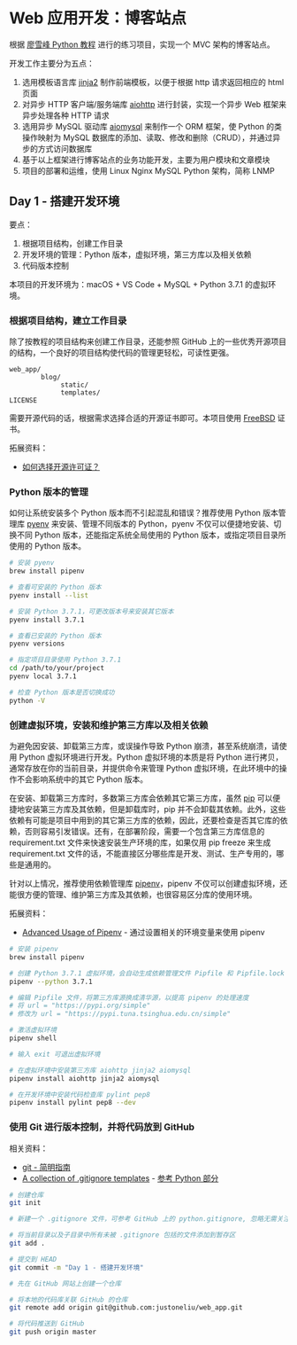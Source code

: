# Web 应用开发：博客站点

根据 [廖雪峰 Python 教程](https://www.liaoxuefeng.com/wiki/0014316089557264a6b348958f449949df42a6d3a2e542c000/001432170876125c96f6cc10717484baea0c6da9bee2be4000) 进行的练习项目，实现一个 MVC 架构的博客站点。

开发工作主要分为五点：

1. 选用模板语言库 [jinja2](http://jinja.pocoo.org/docs/2.10/) 制作前端模板，以便于根据 http 请求返回相应的 html 页面
2. 对异步 HTTP 客户端/服务端库 [aiohttp](https://aiohttp.readthedocs.io/en/stable/) 进行封装，实现一个异步 Web 框架来异步处理各种 HTTP 请求
3. 选用异步 MySQL 驱动库 [aiomysql](https://aiomysql.readthedocs.io/en/latest/) 来制作一个 ORM 框架，使 Python 的类操作映射为 MySQL 数据库的添加、读取、修改和删除（CRUD），并通过异步的方式访问数据库
4. 基于以上框架进行博客站点的业务功能开发，主要为用户模块和文章模块
5. 项目的部署和运维，使用 Linux Nginx MySQL Python 架构，简称 LNMP

## Day 1 - 搭建开发环境

要点：

1. 根据项目结构，创建工作目录
2. 开发环境的管理：Python 版本，虚拟环境，第三方库以及相关依赖
3. 代码版本控制

本项目的开发环境为：macOS + VS Code + MySQL + Python 3.7.1 的虚拟环境。

### 根据项目结构，建立工作目录

除了按教程的项目结构来创建工作目录，还能参照 GitHub 上的一些优秀开源项目的结构，一个良好的项目结构使代码的管理更轻松，可读性更强。

```text
web_app/
        blog/
             static/
             templates/
LICENSE
```

需要开源代码的话，根据需求选择合适的开源证书即可。本项目使用 [FreeBSD](https://en.wikipedia.org/wiki/BSD_licenses) 证书。

拓展资料：

* [如何选择开源许可证？](http://www.ruanyifeng.com/blog/2011/05/how_to_choose_free_software_licenses.html)

### Python 版本的管理

如何让系统安装多个 Python 版本而不引起混乱和错误？推荐使用 Python 版本管理库 [pyenv](https://github.com/pyenv/pyenv) 来安装、管理不同版本的 Python，pyenv 不仅可以便捷地安装、切换不同 Python 版本，还能指定系统全局使用的 Python 版本，或指定项目目录所使用的 Python 版本。

```bash
# 安装 pyenv
brew install pipenv

# 查看可安装的 Python 版本
pyenv install --list

# 安装 Python 3.7.1，可更改版本号来安装其它版本
pyenv install 3.7.1

# 查看已安装的 Python 版本
pyenv versions

# 指定项目目录使用 Python 3.7.1
cd /path/to/your/project
pyenv local 3.7.1

# 检查 Python 版本是否切换成功
python -V
```

### 创建虚拟环境，安装和维护第三方库以及相关依赖

为避免因安装、卸载第三方库，或误操作导致 Python 崩溃，甚至系统崩溃，请使用 Python 虚拟环境进行开发。Python 虚拟环境的本质是将 Python 进行拷贝，通常存放在你的当前目录，并提供命令来管理 Python 虚拟环境，在此环境中的操作不会影响系统中的其它 Python 版本。

在安装、卸载第三方库时，多数第三方库会依赖其它第三方库，虽然 [pip](https://pip.pypa.io/en/stable/installing/) 可以便捷地安装第三方库及其依赖，但是卸载库时，pip 并不会卸载其依赖。此外，这些依赖有可能是项目中用到的其它第三方库的依赖，因此，还要检查是否其它库的依赖，否则容易引发错误。还有，在部署阶段，需要一个包含第三方库信息的 requirement.txt 文件来快速安装生产环境的库，如果仅用 pip freeze 来生成 requirement.txt 文件的话，不能直接区分哪些库是开发、测试、生产专用的，哪些是通用的。

针对以上情况，推荐使用依赖管理库 [pipenv](https://pipenv.readthedocs.io/en/latest/)，pipenv 不仅可以创建虚拟环境，还能很方便的管理、维护第三方库及其依赖，也很容易区分库的使用环境。

拓展资料：

* [Advanced Usage of Pipenv](https://pipenv.readthedocs.io/en/latest/advanced/#configuration-with-environment-variables) - 通过设置相关的环境变量来使用 pipenv

```bash
# 安装 pipenv
brew install pipenv

# 创建 Python 3.7.1 虚拟环境，会自动生成依赖管理文件 Pipfile 和 Pipfile.lock
pipenv --python 3.7.1

# 编辑 Pipfile 文件，将第三方库源换成清华源，以提高 pipenv 的处理速度
# 将 url = "https://pypi.org/simple"
# 修改为 url = "https://pypi.tuna.tsinghua.edu.cn/simple"

# 激活虚拟环境
pipenv shell

# 输入 exit 可退出虚拟环境

# 在虚拟环境中安装第三方库 aiohttp jinja2 aiomysql
pipenv install aiohttp jinja2 aiomysql

# 在开发环境中安装代码检查库 pylint pep8
pipenv install pylint pep8 --dev
```

### 使用 Git 进行版本控制，并将代码放到 GitHub

相关资料：

* [git - 简明指南](http://rogerdudler.github.io/git-guide/index.zh.html)
* [A collection of .gitignore templates](https://github.com/github/gitignore) - [参考 Python 部分](https://github.com/github/gitignore/blob/master/Python.gitignore)

```bash
# 创建仓库
git init

# 新建一个 .gitignore 文件，可参考 GitHub 上的 python.gitignore, 忽略无需关注的文件

# 将当前目录以及子目录中所有未被 .gitignore 包括的文件添加到暂存区
git add .

# 提交到 HEAD
git commit -m "Day 1 - 搭建开发环境"

# 先在 GitHub 网站上创建一个仓库

# 将本地的代码库关联 GitHub 的仓库
git remote add origin git@github.com:justoneliu/web_app.git

# 将代码推送到 GitHub
git push origin master
```
